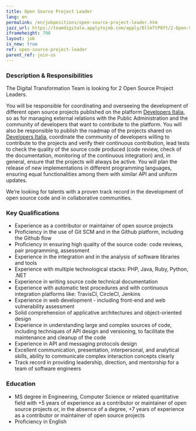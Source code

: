 ```yaml
---
title: Open Source Project Leader
lang: en
permalink: /en/jobpositions/open-source-project-leader.htm
jazz_url: https://teamdigitale.applytojob.com/apply/DllmTtP8ft/2-Open-Source-Project-Leader
iframeheight: 700
layout: job
is_new: true
ref: open-source-project-leader
parent_ref: join-us
---
```


### Description & Responsibilities
The Digital Transformation Team is looking for 2 Open Source Project Leaders.

You will be responsible for coordinating and overseeing the development of different open source projects published on the platform [Developers Italia](https://developers.italia.it/), so as for managing external relations with the Public Administration and the community of developers that want to contribute to the platform. 
You will also be responsible to publish the roadmap of the projects shared on [Developers Italia](https://developers.italia.it/), coordinate the community of developers willing to contribute to the projects and verify their continuous contribution, lead tests to check the quality of the source code produced (code review, check of the documentation, monitoring of the continuous integration) and, in general, ensure that the projects will always be active.
You will plan the release of new implementations in different programming languages, ensuring equal functionalities among them with similar API and uniform updates.  

We’re looking for talents with a proven track record in the development of open source code and in collaborative communities. 


### Key Qualifications
- Experience as a contributor or maintainer of open source projects 
- Proficiency in the use of Git SCM and in the Github platform, including the Github flow 
- Proficiency in ensuring high quality of the source code: code reviews, pair programming, assessment
- Experience in the integration and in the analysis of software libraries and tools 
- Experience with multiple technological stacks: PHP, Java, Ruby, Python, .NET
- Experience in writing source code technical documentation 
- Experience with automatic test procedures and with continuous integration platforms like: TravisCI, CircleCI, Jenkins
- Experience in web development - including front-end and web vulnerability assessment 
- Solid comprehension of applicative architectures and object-oriented design 
- Experience in understanding large and complex sources of code, including techniques of API design and versioning, to facilitate the maintenance and cleanup of the code 
- Experience in API and messaging protocols design 
- Excellent communication, presentation, interpersonal, and analytical skills, ability to communicate complex interaction concepts clearly 
- Track record in providing leadership, direction, and mentorship for a team of software engineers


### Education
- MS degree in Engineering, Computer Science or related quantitative field with +5 years of experience as a contributor or maintainer of open source projects or, in the absence of a degree, +7 years of experience as a contributor or maintainer of open source projects
- Proficiency in English
